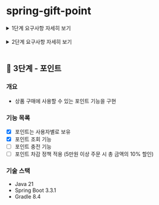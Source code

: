 # spring-gift-point

<details>
<summary>1단계 요구사항 자세히 보기</summary>

## 🚀 1단계 - API 명세

### 개요
- 프론트엔드 협업을 위해 API 검토 및 응답/요청 형식 통일

### 기능 목록
- [X] 팀 내에서 일관된 기준에 따라 API 명세 결정

    <details>
      <summary>확정된 팀 내 API 명세</summary>
    [프론트엔드에서 필요로 하는 API에 대해 요청/응답 통일](https://quickest-asterisk-75d.notion.site/TIL-BE-6a5c862a0b09410d943531f74281b231?p=8e8a604db8254cdb8c99ad3e6fc4ac5e&pm=c#:~:text=%EB%82%B4%EC%9A%A9%20(%ED%95%84%EC%88%98)-,6%EC%A3%BC%EC%B0%A8%20%EA%B3%BC%EC%A0%9C%20Step1%20%EB%AF%B8%EC%85%98%20%EC%A7%84%ED%96%89,-%ED%94%84%EB%A1%A0%ED%8A%B8%EC%97%94%EB%93%9C%EC%97%90%EC%84%9C%20%ED%95%84%EC%9A%94%EB%A1%9C%20%ED%95%98%EB%8A%94)
    
    통일할 API:
    - 회원 API - 회원 가입, 로그인
    - 카테고리 API - 카테고리 목록 조회
    - 상품 API - 상품 목록 가져오기(페이지네이션), 상품 상세 조회
    - 주문 API - 주문하기
    - 위시리스트 API - 위시리스트에 추가하기, 위시리스트 상품 삭제, 위시리스트 상품 조회 (페이지네이션)

    </details>
    
    - [X] API 수정하여 형식 통일
        - [X] 회원 API 통일
            - [X] 회원가입: URL, 메소드 통일
            - [X] 회원가입: 요청, 응답 통일
            - [X] 로그인: URL, 메소드 통일
            - [X] 로그인: 요청, 응답 통일
    
        - [X] 카테고리 API
            - [X] 카테고리 목록 조회: URL, 메소드 통일
            - [X] 카테고리 목록 조회: 요청, 응답 통일
    
        - [X] 상품 API
            - [X] 상품 목록 가져오기(페이지네이션): URL, 메소드 통일
            - [X] 상품 목록 가져오기(페이지네이션): 요청, 응답 통일
            - [X] 상품 상세 조회: URL, 메소드 통일
            - [X] 상품 상세 조회: 요청, 응답 통일
    
        - [X] 주문 API
            - [X] 주문하기: URL, 메소드 통일
            - [X] 주문하기: 요청, 응답 통일
    
        - [X] 위시리스트 API
            - [X] 위시리스트에 추가하기: URL, 메소드 통일
            - [X] 위시리스트에 추가하기: 요청, 응답 통일
            - [X] 위시리스트 상품 삭제: URL, 메소드 통일
            - [X] 위시리스트 상품 삭제: 요청, 응답 통일
            - [X] 위시리스트 상품 조회 (페이지네이션): URL, 메소드 통일
            - [X] 위시리스트 상품 조회 (페이지네이션): 요청, 응답 통일

</details>
<br>

<details>
<summary>2단계 요구사항 자세히 보기</summary>

## 🚀 2단계 - 배포하기

### 개요
- 지금까지 만든 선물하기 서비스를 배포하고 클라이언트와 연동

### 기능 목록
- [X] CORS 처리
- [X] 배포 스크립트 작성

</details>
<br>

## 🚀 3단계 - 포인트

### 개요
- 상품 구매에 사용할 수 있는 포인트 기능을 구현

### 기능 목록
- [X] 포인트는 사용자별로 보유
- [X] 포인트 조회 기능
- [ ] 포인트 충전 기능
- [ ] 포인트 차감 정책 적용 (5만원 이상 주문 시 총 금액의 10% 할인)

### 기술 스택
- Java 21
- Spring Boot 3.3.1
- Gradle 8.4